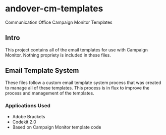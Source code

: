 # andover-cm-templates
Communication Office Campaign Monitor Templates

## Intro
This project contains all of the email templates for use with Campaign Monitor. Nothing propriety is included in these files. 

## Email Template System
These files follow a custom email template system process that was created to manage all of these templates. This process is in flux to improve the process and management of the templates.

### Applications Used
* Adobe Brackets
* Codekit 2.0
* Based on Campaign Monitor template code